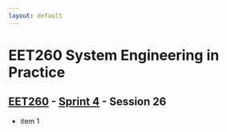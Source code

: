 ```yaml
---
layout: default
---
```


# EET260 System Engineering in Practice

## [EET260](../../) - [Sprint 4](../) - Session 26

- item 1
